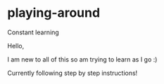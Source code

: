 # playing-around
Constant learning

Hello,

I am new to all of this so am trying to learn as I go :)

Currently following step by step instructions!
